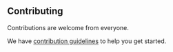 ## Contributing

Contributions are welcome from everyone.

We have [contribution
guidelines](https://github.com/roots/guidelines/blob/master/CONTRIBUTING.md)
to help you get started.
